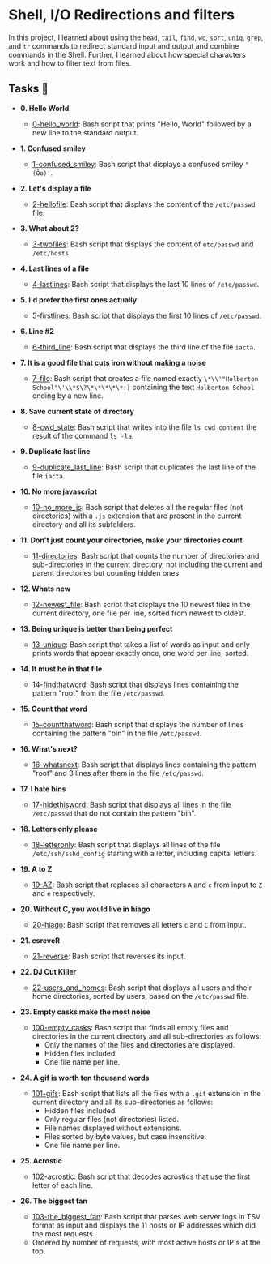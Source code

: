 # Shell, I/O Redirections and filters

In this project, I learned about using the `head`, `tail`, `find`, `wc`, `sort`,
`uniq`, `grep`, and `tr` commands to redirect standard input and output and
combine commands in the Shell. Further, I learned about how special characters
work and how to filter text from files.

## Tasks :page_with_curl:

* **0. Hello World**
  * [0-hello_world](./0-hello_world): Bash script that prints "Hello, World"
  followed by a new line to the standard output.

* **1. Confused smiley**
  * [1-confused_smiley](./1-confused_smiley): Bash script that displays a confused smiley
  `"(Ôo)'`.

* **2. Let's display a file**
  * [2-hellofile](./2-hellofile): Bash script that displays the content of the
  `/etc/passwd` file.

* **3. What about 2?**
  * [3-twofiles](./3-twofiles): Bash script that displays the content of
  `etc/passwd` and `/etc/hosts`.

* **4. Last lines of a file**
  * [4-lastlines](./4-lastlines): Bash script that displays the last 10 lines of `/etc/passwd`.

* **5. I'd prefer the first ones actually**
  * [5-firstlines](./5-firstlines): Bash script that displays the first 10 lines
  of `/etc/passwd`.

* **6. Line #2**
  * [6-third_line](./6-third_line): Bash script that displays the third line
  of the file `iacta`.

* **7. It is a good file that cuts iron without making a noise**
  * [7-file](./7-file): Bash script that creates a file named exactly
  `\*\\'"Holberton School"\'\\*$\?\*\*\*\*\*:)` containing the text
  `Holberton School` ending by a new line.

* **8. Save current state of directory**
  * [8-cwd_state](./8-cwd_state): Bash script that writes into the file `ls_cwd_content` the
  result of the command `ls -la`.

* **9. Duplicate last line**
  * [9-duplicate_last_line](./9-duplicate_last_line): Bash script that duplicates the last
  line of the file `iacta`.

* **10. No more javascript**
  * [10-no_more_js](./10-no_more_js): Bash script that deletes all the regular files (not
  directories) with a `.js` extension that are present in the current directory
  and all its subfolders.

* **11. Don't just count your directories, make your directories count**
  * [11-directories](./11-directories): Bash script that counts the number of directories and
  sub-directories in the current directory, not including the current and parent
  directories but counting hidden ones.

* **12. Whats new**
  * [12-newest_file](./12-newest_files): Bash script that displays the 10 newest files in the
  current directory, one file per line, sorted from newest to oldest.

* **13. Being unique is better than being perfect**
  * [13-unique](./13-unique): Bash script that takes a list of words as input and only
  prints words that appear exactly once, one word per line, sorted.

* **14. It must be in that file**
  * [14-findthatword](./14-findthatword): Bash script that displays lines containing
  the pattern "root" from the file `/etc/passwd`.

* **15. Count that word**
  * [15-countthatword](./15-countthatword): Bash script that displays the number of lines
  containing the pattern "bin" in the file `/etc/passwd`.

* **16. What's next?**
  * [16-whatsnext](./16-whatsnext): Bash script that displays lines containing the pattern
  "root" and 3 lines after them in the file `/etc/passwd`.

* **17. I hate bins**
  * [17-hidethisword](./17-hidethisword): Bash script that displays all lines in the file
  `/etc/passwd` that do not contain the pattern "bin".

* **18. Letters only please**
  * [18-letteronly](./18-letteronly): Bash script that displays all lines of the file
  `/etc/ssh/sshd_config` starting with a letter, including capital letters.

* **19. A to Z**
  * [19-AZ](./19-AZ): Bash script that replaces all characters `A` and `c` from input
  to `Z` and `e` respectively.

* **20. Without C, you would live in hiago**
  * [20-hiago](./20-hiago): Bash script that removes all letters `c` and `C` from input.

* **21. esreveR**
  * [21-reverse](./21-reverse): Bash script that reverses its input.

* **22. DJ Cut Killer**
  * [22-users_and_homes](./22-users_and_homes): Bash script that displays all users and
  their home directories, sorted by users, based on the `/etc/passwd` file.

* **23. Empty casks make the most noise**
  * [100-empty_casks](./100-empty_casks): Bash script that finds all empty files
  and directories in the current directory and all sub-directories as follows:
    * Only the names of the files and directories are displayed.
    * Hidden files included.
    * One file name per line.

* **24. A gif is worth ten thousand words**
  * [101-gifs](./101-gifs): Bash script that lists all the files with a `.gif` extension
  in the current directory and all its sub-directories as follows:
    * Hidden files included.
    * Only regular files (not directories) listed.
    * File names displayed without extensions.
    * Files sorted by byte values, but case insensitive.
    * One file name per line.

* **25. Acrostic**
  * [102-acrostic](./102-acrostic): Bash script that decodes acrostics that use the first
  letter of each line.

* **26. The biggest fan**
  * [103-the_biggest_fan](./103-the_biggest_fan): Bash script that parses web
  server logs in TSV format as input and displays the 11 hosts or IP addresses
  which did the most requests.
  * Ordered by number of requests, with most active hosts or IP's at the top.